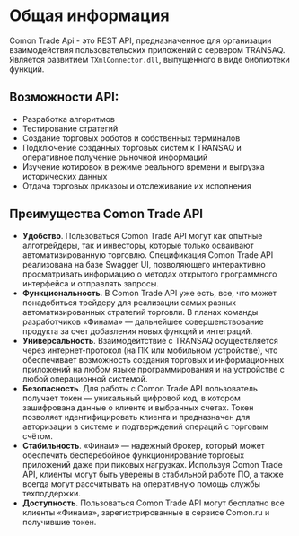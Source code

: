 # Общая информация

Comon Trade Api - это REST API, предназначенное для организации взаимодействия пользовательских приложений с сервером TRANSAQ. Является развитием `TXmlConnector.dll`, выпущенного в виде библиотеки функций.

## Возможности API:

- Разработка алгоритмов
- Тестирование стратегий
- Создание торговых роботов и собственных терминалов
- Подключение созданных торговых систем к TRANSAQ и оперативное получение рыночной информаций
- Изучение котировок в режиме реального времени и выгрузка исторических данных
- Отдача торговых приказоы и отслеживание их исполнения

## Преимущества Comon Trade API

- **Удобство**. Пользоваться Comon Trade API могут как опытные алготрейдеры, так и инвесторы, которые только осваивают автоматизированную торговлю. Спецификация Comon Trade API реализована на базе Swagger UI, позволяющего интерактивно просматривать информацию о методах открытого программного интерфейса и отправлять запросы.
- **Функциональность**. В Comon Trade API уже есть, все, что может понадобиться трейдеру для реализации самых разных автоматизированных стратегий торговли. В планах команды разработчиков «Финама» — дальнейшее совершенствование продукта за счет добавления новых функций и интеграций.
- **Универсальность**. Взаимодейтствие с TRANSAQ осуществляется через интернет-протокол (на ПК или мобильном устройстве), что обеспечивает возможность создания торговых и информационных приложений на любом языке программирования и на устройстве с любой операционной системой.
- **Безопасность**. Для работы с Comon Trade API пользователь получает токен — уникальный цифровой код, в котором зашифрована данные о клиенте и выбранных счетах. Токен позволяет идентифицировать клиента и предназначен для авторизации в системе и подтверждений операций с торговым счётом.
- **Стабильность**. «Финам» — надежный брокер, который может обеспечить бесперебойное функционирование торговых приложений даже при пиковых нагрузках. Используя Сomon Trade API, клиенты могут быть уверены в стабильной работе ПО, а также всегда могут рассчитывать на оперативную помощь службы техподдержки.
- **Доступность**. Пользоваться Comon Trade API могут бесплатно все клиенты «Финама», зарегистрированные в сервисе Comon.ru и получившие токен.
